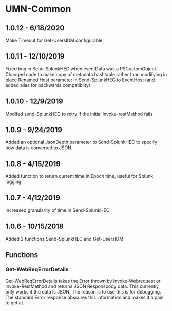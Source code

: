 # UMN-Common

## 1.0.12 - 6/18/2020
Make Timeout for Get-UsersIDM configurable

## 1.0.11 - 12/10/2019
Fixed bug in Send-SplunkHEC when eventData was a PSCustomObject.
Changed code to make copy of metadata hashtable rather than modifying in place
Renamed Host parameter in Send-SplunkHEC to EventHost (and added alias for backwards compatiblity)

## 1.0.10 - 12/9/2019
Modifed send-SplunkHEC to retry if the initial invoke-restMethod fails

## 1.0.9 - 9/24/2019
Added an optional JsonDepth parameter to Send-SplunkHEC to specify how data is converted to JSON.

## 1.0.8 - 4/15/2019
Added function to return current time in Epoch time, useful for Splunk logging

## 1.0.7 - 4/12/2019
Increased granularity of time in Send-SplunkHEC

## 1.0.6 - 10/15/2018
Added 2 functions Send-SplunkHEC and Get-UsersIDM

## Functions

### Get-WebReqErrorDetails
Get-WebReqErrorDetails takes the  Error thrown by Invoke-Webrequest or Invoke-RestMethod and returns JSON Responsbody data.  This currently only works if the data is JSON.  The reason is to use this is for debugging.  The standard Error response obscures this information and makes it a pain to get at.
